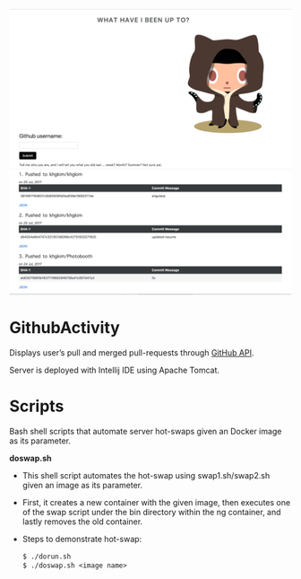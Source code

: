 ![Alt text](images/GithubActivity.png?raw=true)
![Alt text](images/Activities.png?raw=true)

GithubActivity
===
Displays user’s pull and merged pull-requests through [GitHub API](https://developer.github.com/v3/).

Server is deployed with Intellij IDE using Apache Tomcat.

Scripts
===
Bash shell scripts that automate server hot-swaps given an Docker image as its parameter.

**doswap.sh**

* This shell script automates the hot-swap using swap1.sh/swap2.sh given an image as its parameter.
* First, it creates a new container with the given image, then executes one of the swap script under the bin directory within the ng container, and lastly removes the old container.  
* Steps to demonstrate hot-swap:

  ```
  $ ./dorun.sh
  $ ./doswap.sh <image name>  
  ```
